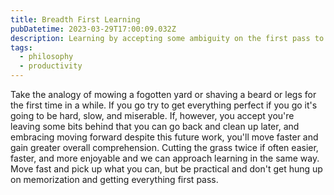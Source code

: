 ```yaml
---
title: Breadth First Learning
pubDatetime: 2023-03-29T17:00:09.032Z
description: Learning by accepting some ambiguity on the first pass to gain larger context
tags:
  - philosophy
  - productivity
---
```


Take the analogy of mowing a fogotten yard or shaving a beard or legs for the
first time in a while. If you go try to get everything perfect if you go it's
going to be hard, slow, and miserable. If, however, you accept you're leaving
some bits behind that you can go back and clean up later, and embracing moving
forward despite this future work, you'll move faster and gain greater overall
comprehension. Cutting the grass twice if often easier, faster, and more
enjoyable and we can approach learning in the same way. Move fast and pick up
what you can, but be practical and don't get hung up on memorization and getting
everything first pass.
